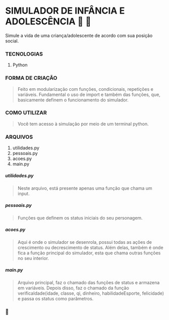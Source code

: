 # SIMULADOR DE INFÂNCIA E ADOLESCÊNCIA :boy: :girl:

Simule a vida de uma criança/adolescente de acordo com sua posição social. 

### TECNOLOGIAS

1. Python

### FORMA DE CRIAÇÃO

> Feito em modularização com funções, condicionais, repetições e variáveis. Fundamental o uso de import e também das funções, que, basicamente definem o funcionamento do simulador.

### COMO UTILIZAR

> Você tem acesso à simulação por meio de um terminal python.

### ARQUIVOS

1. utilidades.py
2. pessoais.py
3. acoes.py
4. main.py

##### utilidades.py

> Neste arquivo, está presente apenas uma função que chama um input.

##### pessoais.py

> Funções que definem os status iniciais do seu personagem.

##### acoes.py

> Aqui é onde o simulador se desenrola, possui todas as ações de crescimento ou decrescimento de status. Além delas, também é onde fica a função principal do simulador, esta que chama outras funções no seu interior.

##### main.py

> Arquivo principal, faz o chamado das funções de status e armazena em variáveis. Depois disso, faz o chamado da função verificaIdade(idade, classe, qi, dinheiro, habilidadeEsporte, felicidade) e passa os status como parâmetros.

### :wolf:
